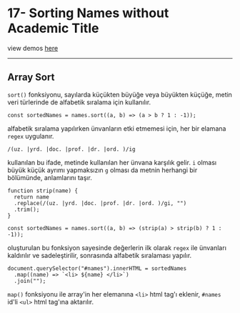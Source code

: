 # 17- Sorting Names without Academic Title

view demos [here](https://bayirdan.github.io/javascript30/17-sorting-names-without-academic-title/index.html)

---

## Array Sort

`sort()` fonksiyonu, sayılarda küçükten büyüğe veya büyükten küçüğe, metin veri türlerinde de alfabetik sıralama için kullanılır.

```
const sortedNames = names.sort((a, b) => (a > b ? 1 : -1));
```

alfabetik sıralama yapılırken ünvanların etki etmemesi için, her bir elamana `regex` uygulanır.

```
/(uz. |yrd. |doc. |prof. |dr. |ord. )/ig
```

kullanılan bu ifade, metinde kullanılan her ünvana karşılık gelir. `i` olması büyük küçük ayrımı yapmaksızın `g` olması da metnin herhangi bir bölümünde, anlamlarını taşır.

```
function strip(name) {
  return name
  .replace(/(uz. |yrd. |doc. |prof. |dr. |ord. )/gi, "")
  .trim();
}

const sortedNames = names.sort((a, b) => (strip(a) > strip(b) ? 1 : -1));
```

oluşturulan bu fonksiyon sayesinde değerlerin ilk olarak `regex` ile ünvanları kaldırılır ve sadeleştirilir, sonrasında alfabetik sıralaması yapılır.

```
document.querySelector("#names").innerHTML = sortedNames
  .map((name) => `<li> ${name} </li>`)
  .join("");
```

`map()` fonksiyonu ile array'in her elemanına `<li>` html tag'ı eklenir, `#names` id'li `<ul>` html tag'ına aktarılır.
